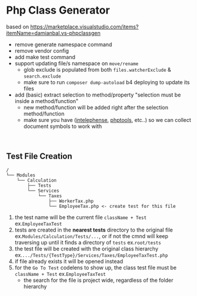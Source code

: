 # Php Class Generator

based on https://marketplace.visualstudio.com/items?itemName=damianbal.vs-phpclassgen

- remove generate namespace command
- remove vendor config
- add make test command
- support updating file/s namespace on `move/rename`
    - glob exclude is populated from both `files.watcherExclude` & `search.exclude`
    - make sure to run `composer dump-autoload` b4 deploying to update its files
- add (basic) extract selection to method/property "selection must be inside a method/function"
    - new method/function will be added right after the selection method/function
    - make sure you have ([intelephense](https://marketplace.visualstudio.com/items?itemName=bmewburn.vscode-intelephense-client), [phptools](https://marketplace.visualstudio.com/items?itemName=DEVSENSE.phptools-vscode), etc..) so we can collect document symbols to work with

<br>

## Test File Creation

```plain
/
└── Modules
    └── Calculation
        ├── Tests
        └── Services
            └── Taxes
                ├── WorkerTax.php
                └── EmployeeTax.php <- create test for this file
```

1. the test name will be the current file `className + Test` ex.`EmployeeTaxTest`
2. tests are created in the **nearest tests** directory to the original file ex.`Modules/Calculation/Tests/...`,
  or if not the cmnd will keep traversing up until it finds a directory of `tests` ex.`root/tests`
3. the test file will be created with the original class hierarchy ex.`.../Tests/{TestType}/Services/Taxes/EmployeeTaxTest.php`
4. if file already exists it will be opened instead
5. for the `Go To Test` codelens to show up, the class test file must be `className + Test` ex.`EmployeeTaxTest`
    - the search for the file is project wide, regardless of the folder hierarchy
